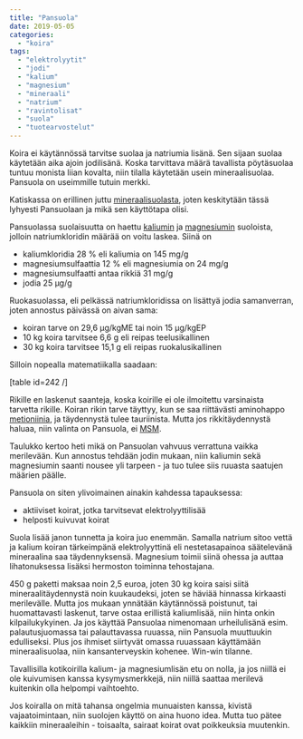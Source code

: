 ```yaml
---
title: "Pansuola"
date: 2019-05-05
categories: 
  - "koira"
tags: 
  - "elektrolyytit"
  - "jodi"
  - "kalium"
  - "magnesium"
  - "mineraali"
  - "natrium"
  - "ravintolisat"
  - "suola"
  - "tuotearvostelut"
---
```


Koira ei käytännössä tarvitse suolaa ja natriumia lisänä. Sen sijaan suolaa käytetään aika ajoin jodilisänä. Koska tarvittava määrä tavallista pöytäsuolaa tuntuu monista liian kovalta, niin tilalla käytetään usein mineraalisuolaa. Pansuola on useimmille tutuin merkki.

<!--more-->

Katiskassa on erillinen juttu [mineraalisuolasta](https://www.katiska.eu/tieto/koira-ruoka-lisaravinne/mineraalisuola/), joten keskitytään tässä lyhyesti Pansuolaan ja mikä sen käyttötapa olisi.

Pansuolassa suolaisuutta on haettu [kaliumin](https://www.katiska.eu/tieto/koira-tarve-mineraali/kalium/) ja [magnesiumin](https://www.katiska.eu/tieto/koira-tarve-mineraali/magnesium/) suoloista, jolloin natriumkloridin määrää on voitu laskea. Siinä on

- kaliumkloridia 28 % eli kaliumia on 145 mg/g
- magnesiumsulfaattia 12 % eli magnesiumia on 24 mg/g
- magnesiumsulfaatti antaa rikkiä 31 mg/g
- jodia 25 µg/g

Ruokasuolassa, eli pelkässä natriumkloridissa on lisättyä jodia samanverran, joten annostus päivässä on aivan sama:

- koiran tarve on 29,6 µg/kgME tai noin 15 µg/kgEP
- 10 kg koira tarvitsee 6,6 g eli reipas teelusikallinen
- 30 kg koira tarvitsee 15,1 g eli reipas ruokalusikallinen

Silloin nopealla matematiikalla saadaan:

\[table id=242 /\]

Rikille en laskenut saanteja, koska koirille ei ole ilmoitettu varsinaista tarvetta rikille. Koiran rikin tarve täyttyy, kun se saa riittävästi aminohappo [metioniinia](https://www.katiska.eu/tieto/aminohapot/metioniini/), ja täydennystä tulee tauriinista. Mutta jos rikkitäydennystä haluaa, niin valinta on Pansuola, ei [MSM](https://www.katiska.eu/tieto/koira-nivelet/msm/).

Taulukko kertoo heti mikä on Pansuolan vahvuus verrattuna vaikka merilevään. Kun annostus tehdään jodin mukaan, niin kaliumin sekä magnesiumin saanti nousee yli tarpeen - ja tuo tulee siis ruuasta saatujen määrien päälle.

Pansuola on siten ylivoimainen ainakin kahdessa tapauksessa:

- aktiiviset koirat, jotka tarvitsevat elektrolyyttilisää
- helposti kuivuvat koirat

Suola lisää janon tunnetta ja koira juo enemmän. Samalla natrium sitoo vettä ja kalium koiran tärkeimpänä elektrolyyttinä eli nestetasapainoa säätelevänä mineraalina saa täydennyksensä. Magnesium toimii siinä ohessa ja auttaa lihatonuksessa lisäksi hermoston toiminna tehostajana.

450 g paketti maksaa noin 2,5 euroa, joten 30 kg koira saisi siitä mineraalitäydennystä noin kuukaudeksi, joten se häviää hinnassa kirkaasti merilevälle. Mutta jos mukaan ynnätään käytännössä poistunut, tai huomattavasti laskenut, tarve ostaa erillistä kaliumlisää, niin hinta onkin kilpailukykyinen. Ja jos käyttää Pansuolaa nimenomaan urheilulisänä esim. palautusjuomassa tai palauttavassa ruuassa, niin Pansuola muuttuukin edulliseksi. Plus jos ihmiset siirtyvät omassa ruuassaan käyttämään mineraalisuolaa, niin kansanterveyskin kohenee. Win-win tilanne.

Tavallisilla kotikoirilla kalium- ja magnesiumlisän etu on nolla, ja jos niillä ei ole kuivumisen kanssa kysymysmerkkejä, niin niillä saattaa merilevä kuitenkin olla helpompi vaihtoehto.

Jos koiralla on mitä tahansa ongelmia munuaisten kanssa, kivistä vajaatoimintaan, niin suolojen käyttö on aina huono idea. Mutta tuo pätee kaikkiin mineraaleihin - toisaalta, sairaat koirat ovat poikkeuksia muutenkin.
